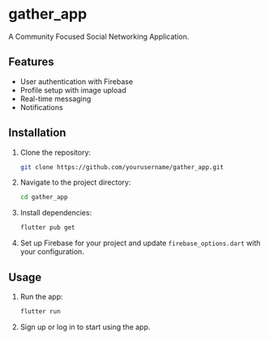 # gather_app

A Community Focused Social Networking Application.

## Features

- User authentication with Firebase
- Profile setup with image upload
- Real-time messaging
- Notifications

## Installation

1. Clone the repository:
   ```sh
   git clone https://github.com/yourusername/gather_app.git
   ```
2. Navigate to the project directory:
   ```sh
   cd gather_app
   ```
3. Install dependencies:
   ```sh
   flutter pub get
   ```
4. Set up Firebase for your project and update `firebase_options.dart` with your configuration.

## Usage

1. Run the app:
   ```sh
   flutter run
   ```
2. Sign up or log in to start using the app.
